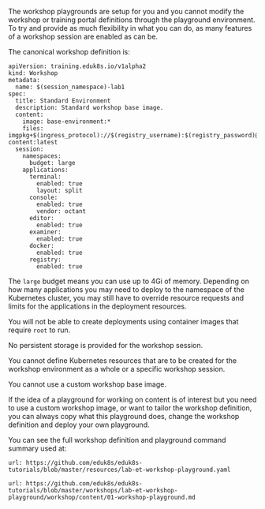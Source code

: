 The workshop playgrounds are setup for you and you cannot modify the workshop or training portal definitions through the playground environment. To try and provide as much flexibility in what you can do, as many features of a workshop session are enabled as can be.

The canonical workshop definition is:

```
apiVersion: training.eduk8s.io/v1alpha2
kind: Workshop
metadata:
  name: $(session_namespace)-lab1
spec:
  title: Standard Environment
  description: Standard workshop base image.
  content:
    image: base-environment:*
    files: imgpkg+$(ingress_protocol)://$(registry_username):$(registry_password)@$(registry_host)/workshop-content:latest
  session:
    namespaces:
      budget: large
    applications:
      terminal:
        enabled: true
        layout: split
      console:
        enabled: true
        vendor: octant
      editor:
        enabled: true
      examiner:
        enabled: true
      docker:
        enabled: true
      registry:
        enabled: true
```

The ``large`` budget means you can use up to 4Gi of memory. Depending on how many applications you may need to deploy to the namespace of the Kubernetes cluster, you may still have to override resource requests and limits for the applications in the deployment resources.

You will not be able to create deployments using container images that require ``root`` to run.

No persistent storage is provided for the workshop session.

You cannot define Kubernetes resources that are to be created for the workshop environment as a whole or a specific workshop session.

You cannot use a custom workshop base image.

If the idea of a playground for working on content is of interest but you need to use a custom workshop image, or want to tailor the workshop definition, you can always copy what this playground does, change the workshop definition and deploy your own playground.

You can see the full workshop definition and playground command summary used at:

```dashboard:open-url
url: https://github.com/eduk8s/eduk8s-tutorials/blob/master/resources/lab-et-workshop-playground.yaml
```

```dashboard:open-url
url: https://github.com/eduk8s/eduk8s-tutorials/blob/master/workshops/lab-et-workshop-playground/workshop/content/01-workshop-playground.md
```
